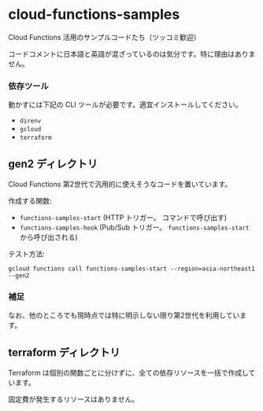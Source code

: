 # cloud-functions-samples

Cloud Functions 活用のサンプルコードたち（ツッコミ歓迎）

コードコメントに日本語と英語が混ざっているのは気分です。特に理由はありません。

### 依存ツール

動かすには下記の CLI ツールが必要です。適宜インストールしてください。

- `direnv`
- `gcloud`
- `terraform`

## gen2 ディレクトリ

Cloud Functions 第2世代で汎用的に使えそうなコードを置いています。

作成する関数:

- `functions-samples-start` (HTTP トリガー。 コマンドで呼び出す)
- `functions-samples-hook` (Pub/Sub トリガー。 `functions-samples-start` から呼び出される)

テスト方法:

```shell
gcloud functions call functions-samples-start --region=asia-northeast1 --gen2
```

### 補足

なお、他のところでも現時点では特に明示しない限り第2世代を利用しています。

## terraform ディレクトリ

Terraform は個別の関数ごとに分けずに、全ての依存リソースを一括で作成しています。

固定費が発生するリソースはありません。
